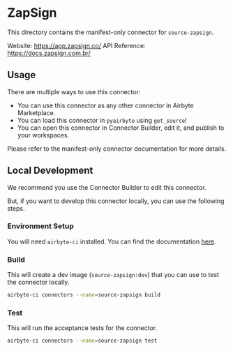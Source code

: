 # ZapSign
This directory contains the manifest-only connector for `source-zapsign`.

Website: https://app.zapsign.co/
API Reference: https://docs.zapsign.com.br/

## Usage
There are multiple ways to use this connector:
- You can use this connector as any other connector in Airbyte Marketplace.
- You can load this connector in `pyairbyte` using `get_source`!
- You can open this connector in Connector Builder, edit it, and publish to your workspaces.

Please refer to the manifest-only connector documentation for more details.

## Local Development
We recommend you use the Connector Builder to edit this connector.

But, if you want to develop this connector locally, you can use the following steps.

### Environment Setup
You will need `airbyte-ci` installed. You can find the documentation [here](airbyte-ci).

### Build
This will create a dev image (`source-zapsign:dev`) that you can use to test the connector locally.
```bash
airbyte-ci connectors --name=source-zapsign build
```

### Test
This will run the acceptance tests for the connector.
```bash
airbyte-ci connectors --name=source-zapsign test
```

